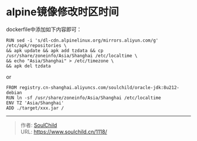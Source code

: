 # alpine镜像修改时区时间

<!--more-->
dockerfile中添加如下内容即可：
```
RUN sed -i 's/dl-cdn.alpinelinux.org/mirrors.aliyun.com/g' /etc/apk/repositories \
&& apk update && apk add tzdata && cp /usr/share/zoneinfo/Asia/Shanghai /etc/localtime \
&& echo "Asia/Shanghai" > /etc/timezone \
&& apk del tzdata
```

or

```
FROM registry.cn-shanghai.aliyuncs.com/soulchild/oracle-jdk:8u212-debian
RUN ln -sf /usr/share/zoneinfo/Asia/Shanghai /etc/localtime
ENV TZ 'Asia/Shanghai'
ADD ./target/xxx.jar /
```


---

> 作者: [SoulChild](https://www.soulchild.cn)  
> URL: https://www.soulchild.cn/1118/  

